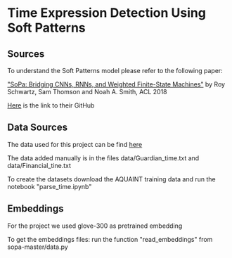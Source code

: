 <h1>Time Expression Detection Using Soft Patterns</h1>
  <h2>Sources</h2>
    <p> To understand the Soft Patterns model please refer to the following paper:</p>
    <p><a href="https://arxiv.org/abs/1805.06061">"SoPa: Bridging CNNs, RNNs, and Weighted Finite-State Machines"</a> by Roy    Schwartz, Sam Thomson and Noah A. Smith, ACL 2018 </p>
    <p><a href="https://github.com/Noahs-ARK/soft_patterns">Here<a> is the link to their GitHub<p>

  <h2>Data Sources</h2>
    <p>The data used for this project can be find <a href="https://www.cs.york.ac.uk/semeval-2013/task1/index.php%3Fid=data.html ">here</a>
    <p>The data added manually is in the files data/Guardian_time.txt and data/Financial_tine.txt</p>
    <p>To create the datasets download the AQUAINT training data and run the notebook "parse_time.ipynb"</p>

  <h2>Embeddings</h2>
    <p>For the project we used glove-300 as pretrained embedding</p>
    <p>To get the embeddings files: run the function "read_embeddings" from sopa-master/data.py</p>
